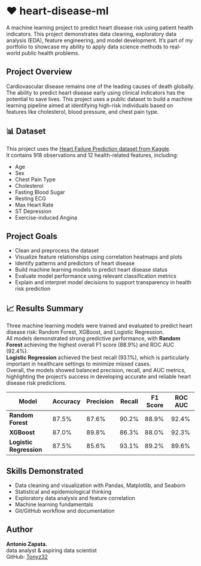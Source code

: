 # ❤️ heart-disease-ml
A machine learning project to predict heart disease risk using patient health indicators. This project demonstrates data cleaning, exploratory data analysis (EDA), feature engineering, and model development. It’s part of my portfolio to showcase my ability to apply data science methods to real-world public health problems.

## Project Overview
Cardiovascular disease remains one of the leading causes of death globally. The ability to predict heart disease early using clinical indicators has the potential to save lives. This project uses a public dataset to build a machine learning pipeline aimed at identifying high-risk individuals based on features like cholesterol, blood pressure, and chest pain type.

## 📊 Dataset
This project uses the [Heart Failure Prediction dataset from Kaggle](https://www.kaggle.com/datasets/fedesoriano/heart-failure-prediction).  
It contains 918 observations and 12 health-related features, including:

- Age
- Sex
- Chest Pain Type
- Cholesterol
- Fasting Blood Sugar
- Resting ECG
- Max Heart Rate
- ST Depression
- Exercise-induced Angina

## Project Goals
- Clean and preprocess the dataset
- Visualize feature relationships using correlation heatmaps and plots
- Identify patterns and predictors of heart disease
- Build machine learning models to predict heart disease status
- Evaluate model performance using relevant classification metrics
- Explain and interpret model decisions to support transparency in health risk prediction

## 📈 Results Summary
Three machine learning models were trained and evaluated to predict heart disease risk: Random Forest, XGBoost, and Logistic Regression.  
All models demonstrated strong predictive performance, with **Random Forest** achieving the highest overall F1 score (88.9%) and ROC AUC (92.4%).  
**Logistic Regression** achieved the best recall (93.1%), which is particularly important in healthcare settings to minimize missed cases.  
Overall, the models showed balanced precision, recall, and AUC metrics, highlighting the project’s success in developing accurate and reliable heart disease risk predictions.

| Model                  | Accuracy | Precision | Recall  | F1 Score | ROC AUC  |
|-------------------------|----------|-----------|---------|----------|----------|
| **Random Forest**       | 87.5%    | 87.6%     | 90.2%   | 88.9%    | 92.4%    |
| **XGBoost**             | 87.0%    | 89.8%     | 86.3%   | 88.0%    | 92.3%    |
| **Logistic Regression** | 87.5%    | 85.6%     | 93.1%   | 89.2%    | 89.6%    |


## Skills Demonstrated
- Data cleaning and visualization with Pandas, Matplotlib, and Seaborn  
- Statistical and epidemiological thinking  
- Exploratory data analysis and feature correlation  
- Machine learning fundamentals  
- Git/GitHub workflow and documentation  

## Author
**Antonio Zapata.**  
data analyst & aspiring data scientist  
GitHub: [Tonyz32](https://github.com/Tonyz32)
